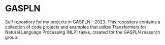 # GASPLN
Self repository for my projects in GASPLN - 2023.
This repository contains a collection of code projects and examples that utilize Transformers for Natural Language Processing (NLP) tasks, created for the GASPLN research group. 
